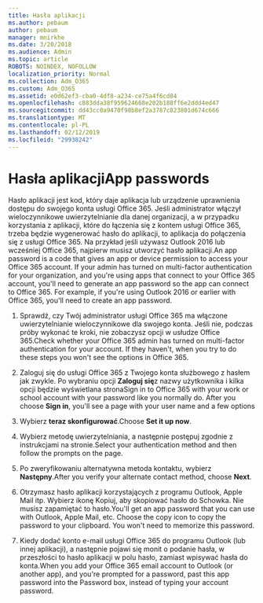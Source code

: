 ```yaml
---
title: Hasła aplikacji
ms.author: pebaum
author: pebaum
manager: mnirkhe
ms.date: 3/20/2018
ms.audience: Admin
ms.topic: article
ROBOTS: NOINDEX, NOFOLLOW
localization_priority: Normal
ms.collection: Adm_O365
ms.custom: Adm_O365
ms.assetid: e0d62ef3-cba0-4df8-a234-ce75a4f6cd84
ms.openlocfilehash: c883dda38f959624668e202b188ff6e2ddd4ed47
ms.sourcegitcommit: dd43cc0a9470f98b8ef2a3787c823801d674c666
ms.translationtype: MT
ms.contentlocale: pl-PL
ms.lasthandoff: 02/12/2019
ms.locfileid: "29938242"
---
```

# <a name="app-passwords"></a><span data-ttu-id="62b15-102">Hasła aplikacji</span><span class="sxs-lookup"><span data-stu-id="62b15-102">App passwords</span></span>

<span data-ttu-id="62b15-p101">Hasło aplikacji jest kod, który daje aplikacja lub urządzenie uprawnienia dostępu do swojego konta usługi Office 365. Jeśli administrator włączył wieloczynnikowe uwierzytelnianie dla danej organizacji, a w przypadku korzystania z aplikacji, które do łączenia się z kontem usługi Office 365, trzeba będzie wygenerować hasło do aplikacji, to aplikacja do połączenia się z usługi Office 365. Na przykład jeśli używasz Outlook 2016 lub wcześniej Office 365, najpierw musisz utworzyć hasło aplikacji.</span><span class="sxs-lookup"><span data-stu-id="62b15-p101">An app password is a code that gives an app or device permission to access your Office 365 account. If your admin has turned on multi-factor authentication for your organization, and you're using apps that connect to your Office 365 account, you'll need to generate an app password so the app can connect to Office 365. For example, if you're using Outlook 2016 or earlier with Office 365, you'll need to create an app password.</span></span>
  
1. <span data-ttu-id="62b15-p102">Sprawdź, czy Twój administrator usługi Office 365 ma włączone uwierzytelnianie wieloczynnikowe dla swojego konta. Jeśli nie, podczas próby wykonać te kroki, nie zobaczysz opcji w usłudze Office 365.</span><span class="sxs-lookup"><span data-stu-id="62b15-p102">Check whether your Office 365 admin has turned on multi-factor authentication for your account. If they haven't, when you try to do these steps you won't see the options in Office 365.</span></span>
    
2. <span data-ttu-id="62b15-p103">Zaloguj się do usługi Office 365 z Twojego konta służbowego z hasłem jak zwykle. Po wybraniu opcji **Zaloguj się**z nazwy użytkownika i kilka opcji będzie wyświetlana strona</span><span class="sxs-lookup"><span data-stu-id="62b15-p103">Sign in to Office 365 with your work or school account with your password like you normally do. After you choose **Sign in**, you'll see a page with your user name and a few options</span></span> 
    
3. <span data-ttu-id="62b15-110">Wybierz **teraz skonfigurować**.</span><span class="sxs-lookup"><span data-stu-id="62b15-110">Choose **Set it up now**.</span></span> 
    
4. <span data-ttu-id="62b15-111">Wybierz metodę uwierzytelniania, a następnie postępuj zgodnie z instrukcjami na stronie.</span><span class="sxs-lookup"><span data-stu-id="62b15-111">Select your authentication method and then follow the prompts on the page.</span></span>
    
5. <span data-ttu-id="62b15-112">Po zweryfikowaniu alternatywna metoda kontaktu, wybierz **Następny**.</span><span class="sxs-lookup"><span data-stu-id="62b15-112">After you verify your alternate contact method, choose **Next**.</span></span> 
    
6. <span data-ttu-id="62b15-p104">Otrzymasz hasło aplikacji korzystających z programu Outlook, Apple Mail itp. Wybierz ikonę Kopiuj, aby skopiować hasło do Schowka. Nie musisz zapamiętać to hasło.</span><span class="sxs-lookup"><span data-stu-id="62b15-p104">You'll get an app password that you can use with Outlook, Apple Mail, etc. Choose the copy icon to copy the password to your clipboard. You won't need to memorize this password.</span></span> 
    
7. <span data-ttu-id="62b15-115">Kiedy dodać konto e-mail usługi Office 365 do programu Outlook (lub innej aplikacji), a następnie pojawi się monit o podanie hasła, w przeszłości to hasło aplikacji w polu hasło, zamiast wpisywać hasła do konta.</span><span class="sxs-lookup"><span data-stu-id="62b15-115">When you add your Office 365 email account to Outlook (or another app), and you're prompted for a password, past this app password into the Password box, instead of typing your account password.</span></span> 
    

